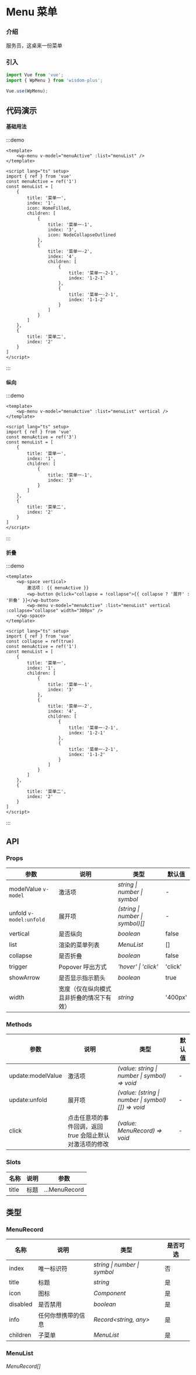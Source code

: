 <script lang="ts" setup>
import { HomeFilled, NodeCollapseOutlined } from '@vicons/antd'
</script>

# Menu 菜单

### 介绍

服务员，这桌来一份菜单

### 引入

```js
import Vue from 'vue';
import { WpMenu } from 'wisdom-plus';

Vue.use(WpMenu);
```

## 代码演示

#### 基础用法

:::demo
```vue
<template>
    <wp-menu v-model="menuActive" :list="menuList" />
</template>

<script lang="ts" setup>
import { ref } from 'vue'
const menuActive = ref('1')
const menuList = [
    {
        title: '菜单一',
        index: '1',
        icon: HomeFilled,
        children: [
            {
                title: '菜单一-1',
                index: '3',
                icon: NodeCollapseOutlined
            },
            {
                title: '菜单一-2',
                index: '4',
                children: [
                    {
                        title: '菜单一-2-1',
                        index: '1-2-1'
                    },
                    {
                        title: '菜单一-2-1',
                        index: '1-1-2'
                    }
                ]
            }
        ]
    },
    {
        title: '菜单二',
        index: '2'
    }
]
</script>
```
:::

#### 纵向

:::demo
```vue
<template>
    <wp-menu v-model="menuActive" :list="menuList" vertical />
</template>

<script lang="ts" setup>
import { ref } from 'vue'
const menuActive = ref('3')
const menuList = [
    {
        title: '菜单一',
        index: '1',
        children: [
            {
                title: '菜单一-1',
                index: '3'
            }
        ]
    },
    {
        title: '菜单二',
        index: '2'
    }
]
</script>
```
:::

#### 折叠

:::demo
```vue
<template>
    <wp-space vertical>
        激活项： {{ menuActive }}
        <wp-button @click="collapse = !collapse">{{ collapse ? '展开' : '折叠' }}</wp-button>
        <wp-menu v-model="menuActive" :list="menuList" vertical :collapse="collapse" width="300px" />
    </wp-space>
</template>

<script lang="ts" setup>
import { ref } from 'vue'
const collapse = ref(true)
const menuActive = ref('1')
const menuList = [
    {
        title: '菜单一',
        index: '1',
        children: [
            {
                title: '菜单一-1',
                index: '3'
            },
            {
                title: '菜单一-2',
                index: '4',
                children: [
                    {
                        title: '菜单一-2-1',
                        index: '1-2-1'
                    },
                    {
                        title: '菜单一-2-1',
                        index: '1-1-2'
                    }
                ]
            }
        ]
    },
    {
        title: '菜单二',
        index: '2'
    }
]
</script>
```
:::

## API

### Props

| 参数         | 说明                                                          | 类型                                                       | 默认值 |
| ------------ | ------------------------------------------------------------- | ---------------------------------------------------------- | ------ |
| modelValue `v-model`         | 激活项                                                        | _string \| number \| symbol_                                                   | -     |
| unfold `v-model:unfold`   | 展开项     | _(string \| number \| symbol)[]_                                                   | -      |
| vertical          | 是否纵向                                                      | _boolean_ | false      |
| list  | 渲染的菜单列表                                               | _MenuList_                                                   | []      |
| collapse   | 是否折叠     | _boolean_                                                   | false      |
| trigger   | Popover 呼出方式     | _'hover' \| 'click'_                                                   | 'click'      |
| showArrow | 是否显示指示箭头 | _boolean_ | true |
| width | 宽度（仅在纵向模式且非折叠的情况下有效） | _string_ | '400px' |

### Methods

| 参数         | 说明                                                          | 类型                                                       | 默认值 |
| ------------ | ------------------------------------------------------------- | ---------------------------------------------------------- | ------ |
| update:modelValue         | 激活项                                                        | _(value: string \| number \| symbol) => void_                                                   | -     |
| update:unfold  | 展开项                                               | _(value: (string \| number \| symbol)[]) => void_                                                   | -      |
| click   | 点击任意项的事件回调，返回 _true_ 会阻止默认对激活项的修改     | _(value: MenuRecord) => void_                                                   | -      |

### Slots

| 名称    | 说明     | 参数 |
| ------- | -------- | --- |
| title | 标题 | ...MenuRecord |

## 类型

### MenuRecord

| 名称 | 说明 | 类型 | 是否可选 |
| --- | --- | --- | --- |
| index | 唯一标识符 | _string \| number \| symbol_ | 否 |
| title | 标题 | _string_ | 是 |
| icon | 图标 | _Component_ | 是 |
| disabled | 是否禁用 | _boolean_ | 是 |
| info | 任何你想携带的信息 | _Record<string, any>_ | 是 |
| children | 子菜单 | _MenuList_ | 是 |

### MenuList

_MenuRecord[]_